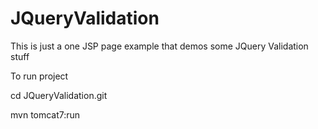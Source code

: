 JQueryValidation
==============

This is just a one JSP page example that demos some JQuery Validation stuff


To run project

cd JQueryValidation.git


mvn tomcat7:run
